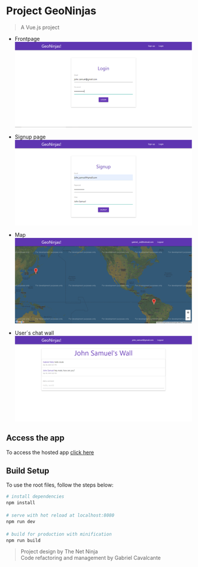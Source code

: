 # Project GeoNinjas
> A Vue.js project

- Frontpage
![frontpage](images/frontpage.png)

- Signup page
![signup](images/signup.png)

- Map
![map](images/map.png)

- User´s chat wall
![chat](images/userchat.png)

## Access the app
To access the hosted app [click here](https://vuejs-project-geo-ninjas.firebaseapp.com)

## Build Setup
To use the root files, follow the steps below:
``` bash
# install dependencies
npm install

# serve with hot reload at localhost:8080
npm run dev

# build for production with minification
npm run build

```
> Project design by The Net Ninja <br>
> Code refactoring and management by Gabriel Cavalcante
